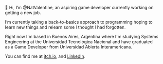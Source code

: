 👋 Hi, I’m @NatValentine, an aspiring game developer currently working on getting a new job.

I’m currently taking a back-to-basics approach to programming hoping to learn new things and relearn some I thought I had forgotten.

Right now I'm based in Buenos Aires, Argentina where I'm studying Systems Engineering at the Universidad Tecnológica Nacional and have graduated as a Game Developer from Universidad Abierta Interamericana.

You can find me at [itch.io](https://natvalentine.itch.io/), and [LinkedIn](https://linkedin.com/in/natvalentine).
